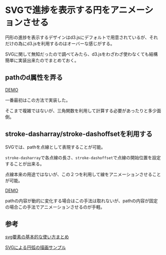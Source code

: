 # SVGで進捗を表示する円をアニメーションさせる

円形の進捗を表示するデザインはd3.jsにデフォルトで用意されているが、それだけの為にd3.jsを利用するのはオーバーな感じがする。

SVGに関して無知だったので調べてみたら、d3.jsをわざわざ使わなくても結構簡単に実装出来たのでまとめておく。

## pathのd属性を弄る

[DEMO](./examples/example01.html)

一番最初はこの方法で実装した。

そこまで複雑ではないが、三角関数を利用して計算する必要があったりと多少面倒。


## stroke-dasharray/stroke-dashoffsetを利用する

SVGでは、pathを点線として表現することが可能。

`stroke-dasharray`で各点線の長さ、`stroke-dashoffset`で点線の開始位置を設定することが出来る。

点線本来の用途ではないが、この２つを利用して線をアニメーションさせることが可能。

[DEMO](./examples/example02.html)

pathの内容が動的に変化する場合はこの手法は取れないが、pathの内容が固定の場合この手法でアニメーションさせるのが手軽。

## 参考

[svg要素の基本的な使い方まとめ](http://defghi1977.html.xdomain.jp/tech/svgMemo/svgMemo.htm)

[SVGによる円弧の描画サンプル](http://yamatyuu.net/computer/html/svg/arc.html)
